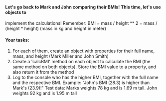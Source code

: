 #### Let's go back to Mark and John comparing their BMIs! This time, let's use objects to 
implement the calculations! Remember: BMI = mass / height ** 2 = mass 
/ (height * height) (mass in kg and height in meter)
#### Your tasks:
1. For each of them, create an object with properties for their full name, mass, and 
height (Mark Miller and John Smith)
2. Create a 'calcBMI' method on each object to calculate the BMI (the same 
method on both objects). Store the BMI value to a property, and also return it 
from the method
3. Log to the console who has the higher BMI, together with the full name and the 
respective BMI. Example: "John's BMI (28.3) is higher than Mark's (23.9)!"
Test data: Marks weights 78 kg and is 1.69 m tall. John weights 92 kg and is 1.95 m 
tall